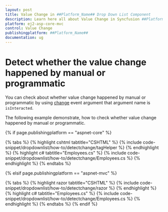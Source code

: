 ```yaml
---
layout: post
title: Value Change in ##Platform_Name## Drop Down List Component
description: Learn here all about Value Change in Syncfusion ##Platform_Name## Drop Down List component and more.
platform: ej2-asp-core-mvc
control: Value Change
publishingplatform: ##Platform_Name##
documentation: ug
---
```



# Detect whether the value change happened by manual or programmatic

You can check about whether value change happened by manual or programmatic by
using [change](https://help.syncfusion.com/cr/cref_files/aspnetcore-js2/Syncfusion.EJ2~Syncfusion.EJ2.DropDowns.DropDownList~Change.html) event argument that argument name is `isInteracted`.

The following example demonstrate, how to check whether value change happened by manual or programmatic.

{% if page.publishingplatform == "aspnet-core" %}

{% tabs %}
{% highlight cshtml tabtitle="CSHTML" %}
{% include code-snippet/dropdownlist/how-to/detectchange/tagHelper %}
{% endhighlight %}
{% highlight c# tabtitle="Employees.cs" %}
{% include code-snippet/dropdownlist/how-to/detectchange/Employees.cs %}
{% endhighlight %}
{% endtabs %}

{% elsif page.publishingplatform == "aspnet-mvc" %}

{% tabs %}
{% highlight razor tabtitle="CSHTML" %}
{% include code-snippet/dropdownlist/how-to/detectchange/razor %}
{% endhighlight %}
{% highlight c# tabtitle="Employees.cs" %}
{% include code-snippet/dropdownlist/how-to/detectchange/Employees.cs %}
{% endhighlight %}
{% endtabs %}
{% endif %}

